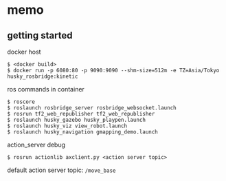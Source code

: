 # memo
## getting started
docker host
```
$ <docker build>
$ docker run -p 6080:80 -p 9090:9090 --shm-size=512m -e TZ=Asia/Tokyo husky_rosbridge:kinetic
```

ros commands in container
```
$ roscore
$ roslaunch rosbridge_server rosbridge_websocket.launch
$ rosrun tf2_web_republisher tf2_web_republisher
$ roslaunch husky_gazebo husky_playpen.launch
$ roslaunch husky_viz view_robot.launch
$ roslaunch husky_navigation gmapping_demo.launch
```

action_server debug
```
$ rosrun actionlib axclient.py <action server topic>
```
default action server topic: `/move_base`